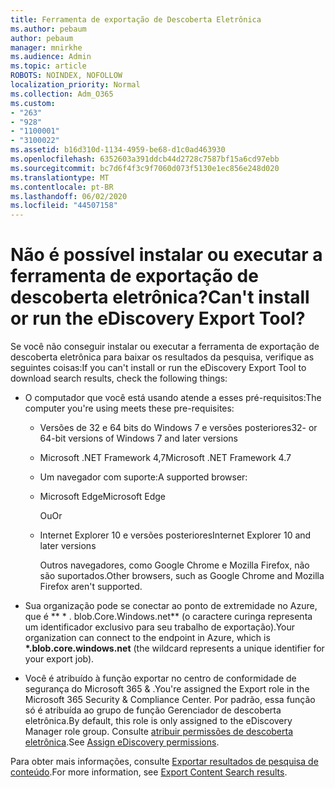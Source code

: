 ```yaml
---
title: Ferramenta de exportação de Descoberta Eletrônica
ms.author: pebaum
author: pebaum
manager: mnirkhe
ms.audience: Admin
ms.topic: article
ROBOTS: NOINDEX, NOFOLLOW
localization_priority: Normal
ms.collection: Adm_O365
ms.custom:
- "263"
- "928"
- "1100001"
- "3100022"
ms.assetid: b16d310d-1134-4959-be68-d1c0ad463930
ms.openlocfilehash: 6352603a391ddcb44d2728c7587bf15a6cd97ebb
ms.sourcegitcommit: bc7d6f4f3c9f7060d073f5130e1ec856e248d020
ms.translationtype: MT
ms.contentlocale: pt-BR
ms.lasthandoff: 06/02/2020
ms.locfileid: "44507158"
---
```

# <a name="cant-install-or-run-the-ediscovery-export-tool"></a><span data-ttu-id="40060-102">Não é possível instalar ou executar a ferramenta de exportação de descoberta eletrônica?</span><span class="sxs-lookup"><span data-stu-id="40060-102">Can't install or run the eDiscovery Export Tool?</span></span>

<span data-ttu-id="40060-103">Se você não conseguir instalar ou executar a ferramenta de exportação de descoberta eletrônica para baixar os resultados da pesquisa, verifique as seguintes coisas:</span><span class="sxs-lookup"><span data-stu-id="40060-103">If you can't install or run the eDiscovery Export Tool to download search results, check the following things:</span></span>
  
- <span data-ttu-id="40060-104">O computador que você está usando atende a esses pré-requisitos:</span><span class="sxs-lookup"><span data-stu-id="40060-104">The computer you're using meets these pre-requisites:</span></span>

  - <span data-ttu-id="40060-105">Versões de 32 e 64 bits do Windows 7 e versões posteriores</span><span class="sxs-lookup"><span data-stu-id="40060-105">32- or 64-bit versions of Windows 7 and later versions</span></span>

  - <span data-ttu-id="40060-106">Microsoft .NET Framework 4,7</span><span class="sxs-lookup"><span data-stu-id="40060-106">Microsoft .NET Framework 4.7</span></span>

  - <span data-ttu-id="40060-107">Um navegador com suporte:</span><span class="sxs-lookup"><span data-stu-id="40060-107">A supported browser:</span></span>

  - <span data-ttu-id="40060-108">Microsoft Edge</span><span class="sxs-lookup"><span data-stu-id="40060-108">Microsoft Edge</span></span>

    <span data-ttu-id="40060-109">Ou</span><span class="sxs-lookup"><span data-stu-id="40060-109">Or</span></span>

  - <span data-ttu-id="40060-110">Internet Explorer 10 e versões posteriores</span><span class="sxs-lookup"><span data-stu-id="40060-110">Internet Explorer 10 and later versions</span></span>

    <span data-ttu-id="40060-111">Outros navegadores, como Google Chrome e Mozilla Firefox, não são suportados.</span><span class="sxs-lookup"><span data-stu-id="40060-111">Other browsers, such as Google Chrome and Mozilla Firefox aren't supported.</span></span>

- <span data-ttu-id="40060-112">Sua organização pode se conectar ao ponto de extremidade no Azure, que é \*\* \* . blob.Core.Windows.net\*\* (o caractere curinga representa um identificador exclusivo para seu trabalho de exportação).</span><span class="sxs-lookup"><span data-stu-id="40060-112">Your organization can connect to the endpoint in Azure, which is **\*.blob.core.windows.net** (the wildcard represents a unique identifier for your export job).</span></span>

- <span data-ttu-id="40060-113">Você é atribuído à função exportar no centro de conformidade de segurança do Microsoft 365 &amp; .</span><span class="sxs-lookup"><span data-stu-id="40060-113">You're assigned the Export role in the Microsoft 365 Security &amp; Compliance Center.</span></span> <span data-ttu-id="40060-114">Por padrão, essa função só é atribuída ao grupo de função Gerenciador de descoberta eletrônica.</span><span class="sxs-lookup"><span data-stu-id="40060-114">By default, this role is only assigned to the eDiscovery Manager role group.</span></span> <span data-ttu-id="40060-115">Consulte [atribuir permissões de descoberta eletrônica](https://docs.microsoft.com/microsoft-365/compliance/assign-ediscovery-permissions).</span><span class="sxs-lookup"><span data-stu-id="40060-115">See [Assign eDiscovery permissions](https://docs.microsoft.com/microsoft-365/compliance/assign-ediscovery-permissions).</span></span>

<span data-ttu-id="40060-116">Para obter mais informações, consulte [Exportar resultados de pesquisa de conteúdo](https://docs.microsoft.com/microsoft-365/compliance/export-search-results).</span><span class="sxs-lookup"><span data-stu-id="40060-116">For more information, see [Export Content Search results](https://docs.microsoft.com/microsoft-365/compliance/export-search-results).</span></span>
  
